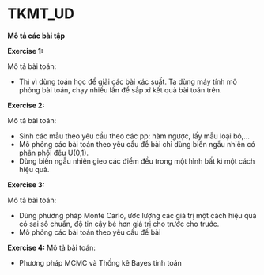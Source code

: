 # TKMT_UD

**Mô tả các bài tập**

**Exercise 1:**

Mô tả bài toán:
- Thì vì dùng toán học để giải các bài xác suất. Ta dùng máy tính mô phỏng bài toán, chạy nhiều lần để sắp xĩ kết quả bài toán trên.

**Exercise 2:**

Mô tả bài toán:
- Sinh các mẫu theo yêu cầu theo các pp: hàm ngược, lấy mẫu loại bỏ,...
- Mô phỏng các bài toán theo yêu cầu đề bài chỉ dùng biến ngẫu nhiên có phân phối đều U(0,1).
- Dùng biến ngẫu nhiên gieo các điểm đều trong một hình bất kì một cách hiệu quả.

**Exercise 3:**

Mô tả bài toán:
- Dùng phương pháp Monte Carlo, ước lượng các giá trị một cách hiệu quả có sai số chuẩn, độ tin cậy bé hơn giá trị cho trước cho trước. 
- Mô phỏng các bài toán theo yêu cầu đề bài

**Exercise 4:**
Mô tả bài toán:
- Phương pháp MCMC và Thống kê Bayes tính toán


